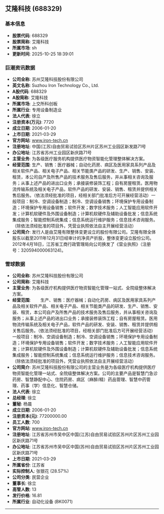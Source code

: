 ## 艾隆科技 (688329)

### 基本信息

- **股票代码**: 688329
- **股票简称**: 艾隆科技
- **所属市场**: sh
- **更新时间**: 2025-10-25 18:39:01

### 巨潮资讯数据

- **公司全称**: 苏州艾隆科技股份有限公司
- **英文名称**: Suzhou Iron Technology Co., Ltd.
- **A股代码**: 688329
- **A股简称**: 艾隆科技
- **所属市场**: 上交所科创板
- **所属行业**: 专用设备制造业
- **法人代表**: 徐立
- **注册资本(万元)**: 7720
- **成立日期**: 2006-01-20
- **上市日期**: 2021-03-29
- **官方网站**: www.iron-tech.cn
- **注册地址**: 中国(江苏)自由贸易试验区苏州片区苏州工业园区新发路71号
- **办公地址**: 江苏省苏州工业园区新庆路71号
- **主营业务**: 为各级医疗服务机构提供医疗物资智能化管理整体解决方案。
- **经营范围**: 生产、销售：医疗器械；自动化药房、病区及医用家具系列产品及相关软件产品、相关电子产品、相关节能类产品的研发、生产、销售、安装、租赁，本公司自产及所售产品的技术服务及售后服务，并从事相关咨询及服务；从事上述产品的进出口业务；承接装修装饰工程；自有房屋租赁。医用物流传输系统及相关电子产品，软件产品的研发、安装、销售、租赁并提供相关售后服务。（依法须经批准的项目，经相关部门批准后方可开展经营活动）一般项目：制冷、空调设备制造；制冷、空调设备销售；环境保护专用设备制造；环境保护专用设备销售；软件开发；数字技术服务；人工智能应用软件开发；计算机软硬件及外围设备制造；计算机软硬件及辅助设备批发；信息系统集成服务；智能控制系统集成；信息系统运行维护服务；信息技术咨询服务。（除依法须经批准的项目外，凭营业执照依法自主开展经营活动）
- **公司简介**: 发行人是由艾隆有限整体变更设立的股份有限公司。艾隆有限全体股东以截至2011年12月31日经审计的净资产折股，整体变更设立股份公司。2012年4月18日，江苏省工商行政管理局向公司换发了《营业执照》（注册号：320594000063124)。

### 雪球数据

- **公司全称**: 苏州艾隆科技股份有限公司
- **公司简称**: 艾隆科技
- **主营业务**: 为各级医疗机构提供医疗物资智能化管理一站式、全院级整体解决方案。
- **经营范围**: 　　生产、销售：医疗器械；自动化药房、病区及医用家具系列产品及相关软件产品、相关电子产品、相关节能类产品的研发、生产、销售、安装、租赁，本公司自产及所售产品的技术服务及售后服务，并从事相关咨询及服务；从事上述产品的进出口业务；承接装修装饰工程；自有房屋租赁。医用物流传输系统及相关电子产品，软件产品的研发、安装、销售、租赁并提供相关售后服务。（依法须经批准的项目，经相关部门批准后方可开展经营活动）一般项目：制冷、空调设备制造；制冷、空调设备销售；环境保护专用设备制造；环境保护专用设备销售；软件开发；数字技术服务；人工智能应用软件开发；计算机软硬件及外围设备制造；计算机软硬件及辅助设备批发；信息系统集成服务；智能控制系统集成；信息系统运行维护服务；信息技术咨询服务。（除依法须经批准的项目外，凭营业执照依法自主开展经营活动）
- **公司简介**: 苏州艾隆科技股份有限公司的主营业务是为各级医疗机构提供医疗物资智能化管理一站式、全院级整体解决方案。公司的主要产品是智慧门急诊药房、智慧静配中心、住院药房、病区（麻醉/精）药品管理、智慧中药管理、药事（学）信息化、智慧仓储。
- **法人代表**: 徐立
- **总经理**: 徐立
- **董秘**: 杨晨
- **成立日期**: 2006-01-20
- **注册资本(元)**: 77200000.00
- **员工人数**: 700
- **官方网站**: www.iron-tech.cn
- **注册地址**: 江苏省苏州市吴中区中国(江苏)自由贸易试验区苏州片区苏州工业园区新庆路71号
- **办公地址**: 江苏省苏州市吴中区中国(苏州)自由贸易试验区苏州片区苏州工业园区新庆路71号
- **上市日期**: 2021-03-29
- **所属省份**: 江苏省
- **实际控制人**: 张银花 (28.57%)
- **公司分类**: 民营企业
- **董事长**: 徐立
- **高管人数**: 13
- **发行价格**: 16.81
- **所属行业**: 自动化设备 (BK0071)

---
